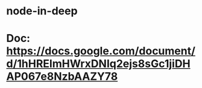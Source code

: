 # node-in-deep
# Doc: https://docs.google.com/document/d/1hHRElmHWrxDNIq2ejs8sGc1jiDHAP067e8NzbAAZY78
